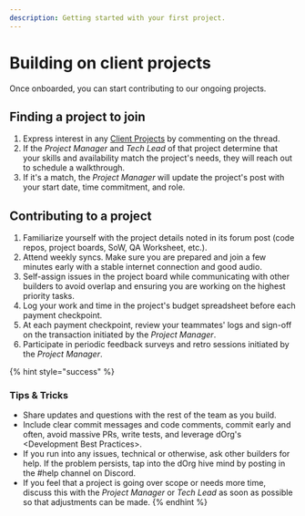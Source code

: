 ```yaml
---
description: Getting started with your first project.
---
```


# Building on client projects

Once onboarded, you can start contributing to our ongoing projects.

## Finding a project to join

1. Express interest in any [Client Projects](https://forum.dorg.tech/c/clientproject/8) by commenting on the thread.
2. If the _Project Manager_ and _Tech Lead_ of that project determine that your skills and availability match the project's needs, they will reach out to schedule a walkthrough.
3. If it's a match, the _Project Manager_ will update the project's post with your start date, time commitment, and role.

## Contributing to a project

1. Familiarize yourself with the project details noted in its forum post \(code repos, project boards, SoW, QA Worksheet, etc.\).
2. Attend weekly syncs. Make sure you are prepared and join a few minutes early with a stable internet connection and good audio.
3. Self-assign issues in the project board while communicating with other builders to avoid overlap and ensuring you are working on the highest priority tasks.
4. Log your work and time in the project's budget spreadsheet before each payment checkpoint.
5. At each payment checkpoint, review your teammates' logs and sign-off on the transaction initiated by the _Project Manager_.
6. Participate in periodic feedback surveys and retro sessions initiated by the _Project Manager_.

{% hint style="success" %}
### **Tips & Tricks**

* Share updates and questions with the rest of the team as you build.
* Include clear commit messages and code comments, commit early and often, avoid massive PRs, write tests, and leverage dOrg's &lt;Development Best Practices&gt;.
* If you run into any issues, technical or otherwise, ask other builders for help. If the problem persists, tap into the dOrg hive mind by posting in the \#help channel on Discord.
* If you feel that a project is going over scope or needs more time, discuss this with the _Project Manager_ or _Tech Lead_ as soon as possible so that adjustments can be made.
{% endhint %}





